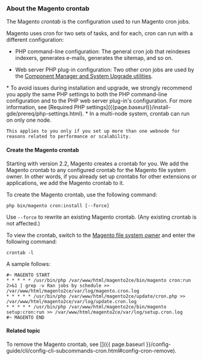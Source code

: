 <div markdown="1">

### About the Magento crontab

The Magento _crontab_ is the configuration used to run Magento cron jobs.

Magento uses cron for two sets of tasks, and for each, cron can run with a different configuration:

*	PHP command-line configuration: The general cron job that reindexes indexers, generates e-mails, generates the sitemap, and so on.

*	Web server PHP plug-in configuration: Two other cron jobs are used by the [Component Manager and System Upgrade utilities]({{page.baseurl}}/comp-mgr/bk-compman-upgrade-guide.html).

<div class="bs-callout bs-callout-warning" markdown="1">
*	To avoid issues during installation and upgrade, we strongly recommend you apply the same PHP settings to both the PHP command-line configuration and to the PHP web server plug-in's configuration. 
	For more information, see [Required PHP settings]({{page.baseurl}}/install-gde/prereq/php-settings.html).
*	In a multi-node system, crontab can run on only one node. 

	This applies to you only if you set up more than one webnode for reasons related to performance or scalability.
</div>

#### Create the Magento crontab

Starting with version 2.2, Magento creates a crontab for you. We add the Magento crontab to any configured crontab for the Magento file system owner. In other words, if you already set up crontabs for other extensions or applications, we add the Magento crontab to it.

To create the Magento crontab, use the following command:

	php bin/magento cron:install [--force]

Use `--force` to rewrite an existing Magento crontab. (Any existing crontab is not affected.)

To view the crontab, switch to the [Magento file system owner]({{page.baseurl}}/install-gde/prereq/file-sys-perms-over.html) and enter the following command:

	crontab -l

A sample follows:

	#~ MAGENTO START
	* * * * * /usr/bin/php /var/www/html/magento2ce/bin/magento cron:run 2>&1 | grep -v Ran jobs by schedule >> /var/www/html/magento2ce/var/log/magento.cron.log
	* * * * * /usr/bin/php /var/www/html/magento2ce/update/cron.php >> /var/www/html/magento2ce/var/log/update.cron.log
	* * * * * /usr/bin/php /var/www/html/magento2ce/bin/magento setup:cron:run >> /var/www/html/magento2ce/var/log/setup.cron.log
	#~ MAGENTO END

#### Related topic

To remove the Magento crontab, see []({{ page.baseurl }}/config-guide/cli/config-cli-subcommands-cron.html#config-cron-remove).
